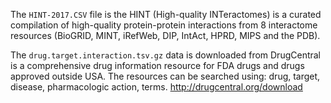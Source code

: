 The `HINT-2017.CSV` file is the HINT (High-quality INTeractomes) is a curated compilation of high-quality protein-protein 
interactions from 8 interactome resources (BioGRID, MINT, iRefWeb, DIP, IntAct, HPRD, MIPS and the PDB).

The `drug.target.interaction.tsv.gz` data is downloaded from DrugCentral is a comprehensive drug information resource for FDA drugs and drugs approved outside USA. The resources can be searched using: drug, target, disease, pharmacologic action, terms. 
http://drugcentral.org/download
